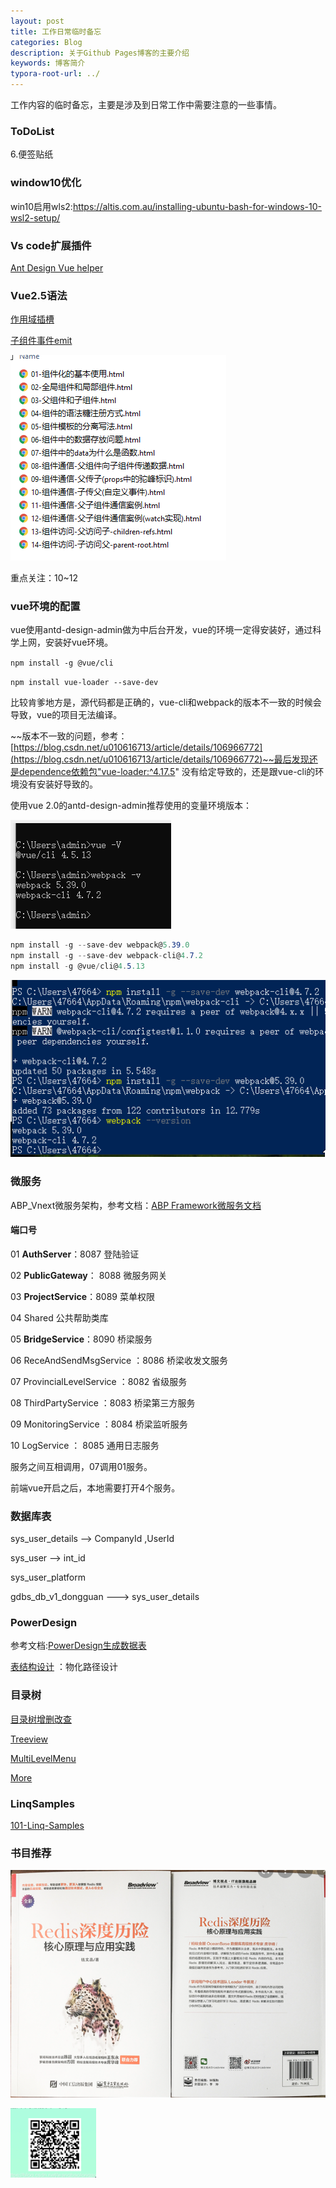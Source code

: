 ```yaml
---
layout: post
title: 工作日常临时备忘
categories: Blog
description: 关于Github Pages博客的主要介绍
keywords: 博客简介
typora-root-url: ../
---
```

工作内容的临时备忘，主要是涉及到日常工作中需要注意的一些事情。

### ToDoList

6.便签贴纸   





### window10优化

win10启用wls2:https://altis.com.au/installing-ubuntu-bash-for-windows-10-wsl2-setup/


### Vs code扩展插件

[Ant Design Vue helper](https://marketplace.visualstudio.com/items?itemName=ant-design-vue.vscode-ant-design-vue-helper)



### Vue2.5语法

[作用域插槽](https://cn.vuejs.org/v2/guide/components-slots.html)

[子组件事件emit](https://cn.vuejs.org/v2/guide/components.html?#%E4%BD%BF%E7%94%A8%E4%BA%8B%E4%BB%B6%E6%8A%9B%E5%87%BA%E4%B8%80%E4%B8%AA%E5%80%BC)

![childe_father_event](/images/posts/child_father_event.png)

重点关注：10~12

### vue环境的配置

vue使用antd-design-admin做为中后台开发，vue的环境一定得安装好，通过科学上网，安装好vue环境。

`npm install -g @vue/cli`

`npm install vue-loader --save-dev`

比较肯爹地方是，源代码都是正确的，vue-cli和webpack的版本不一致的时候会导致，vue的项目无法编译。

~~版本不一致的问题，参考：[https://blog.csdn.net/u010616713/article/details/106966772](https://blog.csdn.net/u010616713/article/details/106966772)~~最后发现还是dependence依赖包"vue-loader:^4.17.5" 没有给定导致的，还是跟vue-cli的环境没有安装好导致的。

使用vue 2.0的antd-design-admin推荐使用的变量环境版本：

![webpack_version_vue372.png](/images/posts/webpack_version_vue372.png)

```c#
npm install -g --save-dev webpack@5.39.0
npm install -g --save-dev webpack-cli@4.7.2
npm install -g @vue/cli@4.5.13
```

![webpack_cli_install_42424](/images/posts/webpack_cli_install_42424.png)

### 微服务

ABP_Vnext微服务架构，参考文档：[ABP Framework微服务文档](https://docs.abp.io/zh-Hans/abp/latest/Samples/Microservice-Demo)

#### 端口号

01 **AuthServer**：8087   登陆验证

02 **PublicGateway**： 8088  微服务网关

03 **ProjectService**：8089  菜单权限

04 Shared 公共帮助类库

05 **BridgeService**：8090 桥梁服务

06 ReceAndSendMsgService ：8086  桥梁收发文服务

07 ProvincialLevelService ：8082 省级服务

08 ThirdPartyService ：8083 桥梁第三方服务

09 MonitoringService ：8084  桥梁监听服务

10 LogService ： 8085  通用日志服务

服务之间互相调用，07调用01服务。

前端vue开启之后，本地需要打开4个服务。

### 数据库表

sys_user_details   --> CompanyId ,UserId

sys_user     --> int_id  

sys_user_platform 

gdbs_db_v1_dongguan --->  sys_user_details


### PowerDesign

参考文档:[PowerDesign生成数据表](https://www.cnblogs.com/timingstarts/p/12640336.html)

[表结构设计](https://www.cnblogs.com/goloving/p/13570067.html)  ：物化路径设计 

### 目录树

[目录树增删改查](https://www.mysqltutorial.org/mysql-adjacency-list-tree/)

[Treeview](https://www.phpflow.com/php/treeview-using-bootstrap-treeview-php-mysql/)

[MultiLevelMenu](https://github.com/jdriesen/MultiLevelMenu)

[More](https://www.google.com/search?q=tree%20menu%20php%20mysql%20example%20site%3Agithub.com&newwindow=1&ei=5eN1YczSDe-kytMPvNKB2Ao&ved=2ahUKEwiM2aHlkeTzAhVvknIEHTxpAKsQ2wF6BAgnEAE&uact=5&oq=github&gs_lcp=Cgdnd3Mtd2l6EAMyEAguELEDEMcBENEDEEMQkwIyBQgAEJECMgQIABBDMgcIABCxAxBDMgQIABBDMgQIABBDMgQIABBDMgoIABCxAxCDARBDMggIABCABBCxAzIFCAAQgARKBAhBGABQAFgAYJMBaABwAHgAgAGuAogBrgKSAQMzLTGYAQA&sclient=gws-wiz)



### LinqSamples

[101-Linq-Samples](https://github.com/victorjspinto/101-Linq-Samples)





### 书目推荐

![redis_book_2827.png](/images/posts/redis_book_2827.png)

![queraCode_234224.png](/images/posts/queraCode_234224.png)

